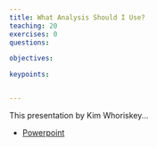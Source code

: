 ```yaml
---
title: What Analysis Should I Use?
teaching: 20
exercises: 0
questions:

objectives:

keypoints:


---
```


This presentation by Kim Whoriskey...

- [Powerpoint](../Resources/TBD.pptx)
